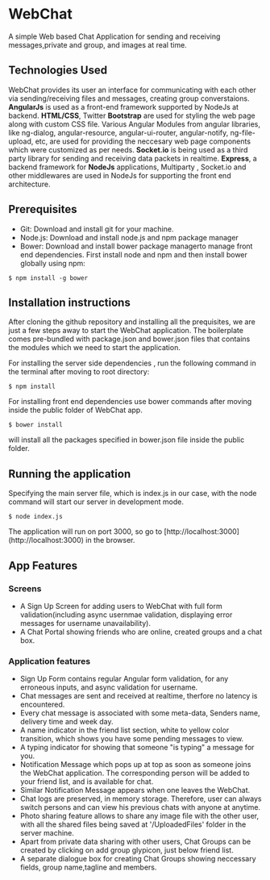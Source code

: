 # WebChat
A simple Web based Chat Application for sending and receiving messages,private and group, and images at real time.

## Technologies Used 
WebChat provides its user an interface for communicating with each other via sending/receiving files and messages, creating group converstaions.
**AngularJs** is used as a front-end framework supported by NodeJs at backend. **HTML/CSS**, Twitter **Bootstrap** are used for styling the web page along with custom CSS file. Various Angular Modules from angular libraries, like ng-dialog, angular-resource, angular-ui-router, angular-notify, ng-file-upload, etc, are used for providing the neccesary web page components which were customized as per needs.
**Socket.io** is being used as a third party library for sending and receiving data packets in realtime. **Express**, a backend framework for **NodeJs** applications, Multiparty , Socket.io and other middlewares are used in NodeJs for supporting the front end architecture.

## Prerequisites

* Git: Download and install git for your machine.
* Node.js: Download and install node.js and npm package manager
* Bower: Download and install bower package managerto manage front end dependencies. First install node and npm and then install bower globally using npm:
```
$ npm install -g bower
```

## Installation instructions
 
 After cloning the github repository and installing all the prequisites, we are just a few steps away to start the WebChat application.
 The boilerplate comes pre-bundled with package.json and bower.json files that contains the modules which we need to start the application.
 
 For installing the server side dependencies , run the following command in the terminal after moving to root directory:
 
 ``` 
 $ npm install
 ```
 
 For installing front end dependencies use bower commands after moving inside the public folder of WebChat app.

``` 
$ bower install 
```  
will install all the packages specified in bower.json file inside the public folder.

## Running the application
 
 Specifying the main server file, which is index.js in our case, with the node command will start our server in development mode.
```
$ node index.js
```
The application will run on port 3000, so go to [http://localhost:3000] (http://localhost:3000) in the browser.

## App Features

### Screens
* A Sign Up Screen for adding users to WebChat with full form validation(including async usernmae validation, displaying error messages for username unavailability).
* A Chat Portal showing friends who are online, created groups and a chat box.

### Application features

* Sign Up Form contains regular Angular form validation, for any erroneous inputs, and async validation for username. 
* Chat messages are sent and received at realtime, therfore no latency is encountered.
* Every chat message is associated with some meta-data, Senders name, delivery time and week day.
* A name indicator in the friend list section, white to yellow color transition, which shows you have some pending messages to view.
* A typing indicator for showing that someone "is typing" a message for you.
* Notification Message which pops up at top as soon as someone joins the WebChat application. The corresponding person will be added to your friend list, and is available for chat.
* Similar Notification Message appears when one leaves the WebChat.
* Chat logs are preserved, in memory storage. Therefore, user can always switch persons and can view his previous chats with anyone at anytime.
* Photo sharing feature allows to share any image file with the other user, with all the shared files being saved at '/UploadedFiles' folder in the server machine.
* Apart from private data sharing with other users, Chat Groups can be created by clicking on add group glypicon, just below friend list.
* A separate dialogue box for creating Chat Groups showing neccessary fields, group name,tagline and members.


